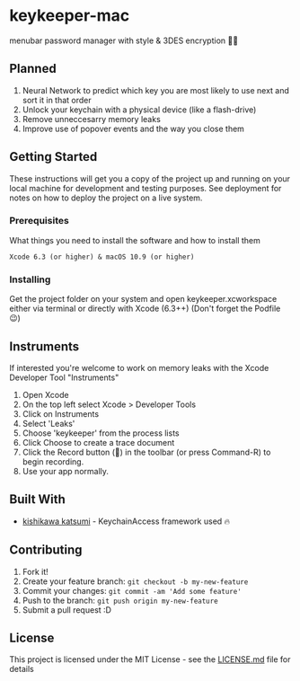 # keykeeper-mac

menubar password manager with style & 3DES encryption 🔑🔥

## Planned

1. Neural Network to predict which key you are most likely to use next and sort it in that order
2. Unlock your keychain with a physical device (like a flash-drive)
3. Remove unneccesarry memory leaks
4. Improve use of popover events and the way you close them

## Getting Started

These instructions will get you a copy of the project up and running on your local machine for development and testing purposes. See deployment for notes on how to deploy the project on a live system.

### Prerequisites

What things you need to install the software and how to install them

```
Xcode 6.3 (or higher) & macOS 10.9 (or higher)
```

### Installing

Get the project folder on your system and open keykeeper.xcworkspace either via terminal or directly with Xcode (6.3++)
(Don't forget the Podfile 😉)

## Instruments

If interested you're welcome to work on memory leaks with the Xcode Developer Tool "Instruments"

1. Open Xcode
2. On the top left select Xcode > Developer Tools
3. Click on Instruments
4. Select 'Leaks'
5. Choose 'keykeeper' from the process lists
6. Click Choose to create a trace document
7. Click the Record button (🔴) in the toolbar (or press Command-R) to begin recording.
8. Use your app normally.

## Built With

* [kishikawa katsumi](https://github.com/kishikawakatsumi) - KeychainAccess framework used 🔥

## Contributing

1. Fork it!
2. Create your feature branch: `git checkout -b my-new-feature`
3. Commit your changes: `git commit -am 'Add some feature'`
4. Push to the branch: `git push origin my-new-feature`
5. Submit a pull request :D

## License

This project is licensed under the MIT License - see the [LICENSE.md](LICENSE.md) file for details


